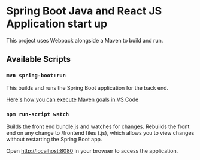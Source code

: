 # Spring Boot Java and React JS Application start up

This project uses Webpack alongside a Maven to build and run.

## Available Scripts

### `mvn spring-boot:run`

This builds and runs the Spring Boot application for the back end.

[Here's how you can execute Maven goals in VS Code](https://code.visualstudio.com/docs/java/java-build)

### `npm run-script watch`

Builds the front end bundle.js and watches for changes.
Rebuilds the front end on any change to /frontend files (.js), which allows you to view changes without restarting the Spring Boot app.

Open [http://localhost:8080](http://localhost:8080) in your browser to access the application.


